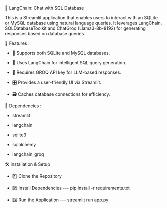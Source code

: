 📌 LangChain: Chat with SQL Database

This is a Streamlit application that enables users to interact with an SQLite or MySQL database using natural language queries. It leverages LangChain, SQLDatabaseToolkit and ChatGroq (Llama3-8b-8192) for generating responses based on database queries.

🚀 Features :

- 📂 Supports both SQLite and MySQL databases.

- 💬 Uses LangChain for intelligent SQL query generation.

- 🔑 Requires GROQ API key for LLM-based responses.

- 🎛️ Provides a user-friendly UI via Streamlit.

- 🗃️ Caches database connections for efficiency.

📝 Dependencies :

- streamlit

- langchain

- sqlite3

- sqlalchemy

- langchain_groq

🛠️ Installation & Setup

- 1️⃣ Clone the Repository

- 2️⃣ Install Dependencies --- pip install -r requirements.txt

- 3️⃣ Run the Application --- streamlit run app.py
